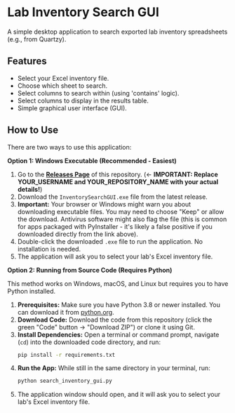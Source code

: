 # Lab Inventory Search GUI

A simple desktop application to search exported lab inventory spreadsheets (e.g., from Quartzy).

## Features

*   Select your Excel inventory file.
*   Choose which sheet to search.
*   Select columns to search within (using 'contains' logic).
*   Select columns to display in the results table.
*   Simple graphical user interface (GUI).

## How to Use

There are two ways to use this application:

**Option 1: Windows Executable (Recommended - Easiest)**

1.  Go to the **[Releases Page](https://github.com/YOUR_USERNAME/YOUR_REPOSITORY_NAME/releases)** of this repository. (<- **IMPORTANT: Replace YOUR_USERNAME and YOUR_REPOSITORY_NAME with your actual details!**)
2.  Download the `InventorySearchGUI.exe` file from the latest release.
3.  **Important:** Your browser or Windows might warn you about downloading executable files. You may need to choose "Keep" or allow the download. Antivirus software might also flag the file (this is common for apps packaged with PyInstaller - it's likely a false positive if you downloaded directly from the link above).
4.  Double-click the downloaded `.exe` file to run the application. No installation is needed.
5.  The application will ask you to select your lab's Excel inventory file.

**Option 2: Running from Source Code (Requires Python)**

This method works on Windows, macOS, and Linux but requires you to have Python installed.

1.  **Prerequisites:** Make sure you have Python 3.8 or newer installed. You can download it from [python.org](https://www.python.org/).
2.  **Download Code:** Download the code from this repository (click the green "Code" button -> "Download ZIP") or clone it using Git.
3.  **Install Dependencies:** Open a terminal or command prompt, navigate (`cd`) into the downloaded code directory, and run:
    ```bash
    pip install -r requirements.txt
    ```
4.  **Run the App:** While still in the same directory in your terminal, run:
    ```bash
    python search_inventory_gui.py
    ```
5.  The application window should open, and it will ask you to select your lab's Excel inventory file.
